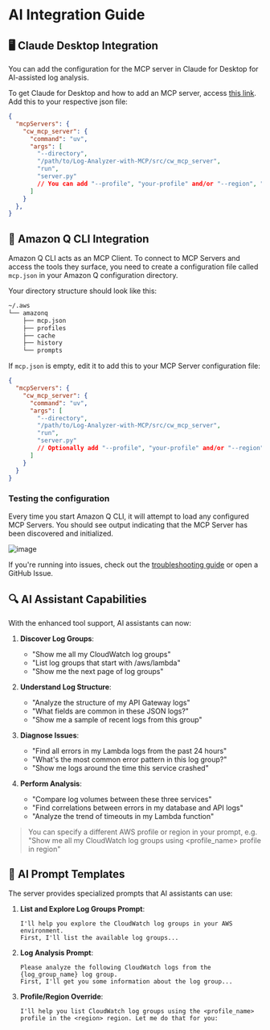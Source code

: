 # AI Integration Guide

## 🖥️ Claude Desktop Integration

You can add the configuration for the MCP server in Claude for Desktop for AI-assisted log analysis.

To get Claude for Desktop and how to add an MCP server, access [this link](https://modelcontextprotocol.io/quickstart/user). Add this to your respective json file:

```json
{
  "mcpServers": {
    "cw_mcp_server": {
      "command": "uv",
      "args": [
        "--directory",
        "/path/to/Log-Analyzer-with-MCP/src/cw_mcp_server",
        "run",
        "server.py"
        // You can add "--profile", "your-profile" and/or "--region", "us-west-2" here if needed but it will pull it from your AWS credentials as well
      ]
    }
  },
}
```

## 🤖 Amazon Q CLI Integration

Amazon Q CLI acts as an MCP Client. To connect to MCP Servers and access the tools they surface, you need to create a configuration file called `mcp.json` in your Amazon Q configuration directory.

Your directory structure should look like this:

```bash
~/.aws
└── amazonq
    ├── mcp.json
    ├── profiles
    ├── cache
    ├── history
    └── prompts
```

If `mcp.json` is empty, edit it to add this to your MCP Server configuration file:

```json
{
  "mcpServers": {
    "cw_mcp_server": {
      "command": "uv",
      "args": [
        "--directory",
        "/path/to/Log-Analyzer-with-MCP/src/cw_mcp_server",
        "run",
        "server.py"
        // Optionally add "--profile", "your-profile" and/or "--region", "us-west-2" here if needed but it will pull it from your AWS credentials as well
      ]
    }
  }
}
```

### Testing the configuration
Every time you start Amazon Q CLI, it will attempt to load any configured MCP Servers. You should see output indicating that the MCP Server has been discovered and initialized.

![image](https://github.com/user-attachments/assets/9acc1632-5a9a-4465-9fdc-a8464640f6a6)

If you're running into issues, check out the [troubleshooting guide](./troubleshooting.md) or open a GitHub Issue. 

## 🔍 AI Assistant Capabilities

With the enhanced tool support, AI assistants can now:

1. **Discover Log Groups**:
   - "Show me all my CloudWatch log groups"
   - "List log groups that start with /aws/lambda"
   - "Show me the next page of log groups"

2. **Understand Log Structure**:
   - "Analyze the structure of my API Gateway logs"
   - "What fields are common in these JSON logs?"
   - "Show me a sample of recent logs from this group"

3. **Diagnose Issues**:
   - "Find all errors in my Lambda logs from the past 24 hours"
   - "What's the most common error pattern in this log group?"
   - "Show me logs around the time this service crashed"

4. **Perform Analysis**:
   - "Compare log volumes between these three services"
   - "Find correlations between errors in my database and API logs"
   - "Analyze the trend of timeouts in my Lambda function"

> You can specify a different AWS profile or region in your prompt, e.g. "Show me all my CloudWatch log groups using <profile_name> profile in <region> region"

## 💬 AI Prompt Templates

The server provides specialized prompts that AI assistants can use:

1. **List and Explore Log Groups Prompt**:
   ```
   I'll help you explore the CloudWatch log groups in your AWS environment.
   First, I'll list the available log groups...
   ```

2. **Log Analysis Prompt**:
   ```
   Please analyze the following CloudWatch logs from the {log_group_name} log group.
   First, I'll get you some information about the log group...
   ```
3. **Profile/Region Override**:
   ```
   I'll help you list CloudWatch log groups using the <profile_name> profile in the <region> region. Let me do that for you:
   ```
